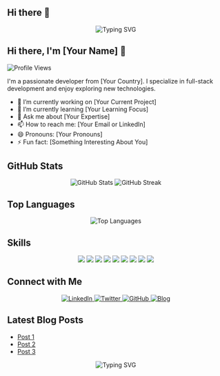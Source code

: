 ## Hi there 👋

<!-- Profile Header -->
<p align="center">
  <img src="https://readme-typing-svg.demolab.com?font=Fira+Code&weight=600&size=24&duration=4000&pause=1000&color=1ABC9C&center=true&vCenter=true&width=435&lines=Welcome+to+My+GitHub+Profile!;I'm+a+Full-Stack+Developer;I+Love+Coding+and+Learning+New+Things!" alt="Typing SVG" />
</p>

<!-- Introduction -->
## Hi there, I'm [Your Name] 👋

![Profile Views](https://komarev.com/ghpvc/?username=yourusername&color=brightgreen)

I'm a passionate developer from [Your Country]. I specialize in full-stack development and enjoy exploring new technologies.

- 🔭 I’m currently working on [Your Current Project]
- 🌱 I’m currently learning [Your Learning Focus]
- 💬 Ask me about [Your Expertise]
- 📫 How to reach me: [Your Email or LinkedIn]
- 😄 Pronouns: [Your Pronouns]
- ⚡ Fun fact: [Something Interesting About You]

<!-- GitHub Stats -->
## GitHub Stats

<p align="center">
  <img src="https://github-readme-stats.vercel.app/api?username=yourusername&show_icons=true&theme=radical" alt="GitHub Stats" />
  <img src="https://github-readme-streak-stats.herokuapp.com/?user=yourusername&theme=radical" alt="GitHub Streak" />
</p>

<!-- Top Languages -->
## Top Languages

<p align="center">
  <img src="https://github-readme-stats.vercel.app/api/top-langs/?username=yourusername&layout=compact&theme=radical" alt="Top Languages" />
</p>

<!-- Skills -->
## Skills

<p align="center">
  <img src="https://img.shields.io/badge/-JavaScript-05122A?style=flat&logo=javascript" />
  <img src="https://img.shields.io/badge/-Python-05122A?style=flat&logo=python" />
  <img src="https://img.shields.io/badge/-Java-05122A?style=flat&logo=java" />
  <img src="https://img.shields.io/badge/-React-05122A?style=flat&logo=react" />
  <img src="https://img.shields.io/badge/-Node.js-05122A?style=flat&logo=node.js" />
  <img src="https://img.shields.io/badge/-HTML5-05122A?style=flat&logo=html5" />
  <img src="https://img.shields.io/badge/-CSS3-05122A?style=flat&logo=css3" />
  <img src="https://img.shields.io/badge/-Git-05122A?style=flat&logo=git" />
  <img src="https://img.shields.io/badge/-GitHub-05122A?style=flat&logo=github" />
</p>

<!-- Connect with me -->
## Connect with Me

<p align="center">
  <a href="https://www.linkedin.com/in/yourusername" target="_blank">
    <img src="https://img.shields.io/badge/-LinkedIn-blue?style=flat&logo=Linkedin&logoColor=white" alt="LinkedIn">
  </a>
  <a href="https://twitter.com/yourusername" target="_blank">
    <img src="https://img.shields.io/badge/-Twitter-1DA1F2?style=flat&logo=Twitter&logoColor=white" alt="Twitter">
  </a>
  <a href="https://github.com/yourusername" target="_blank">
    <img src="https://img.shields.io/badge/-GitHub-333?style=flat&logo=GitHub&logoColor=white" alt="GitHub">
  </a>
  <a href="https://yourblog.com" target="_blank">
    <img src="https://img.shields.io/badge/-Blog-FF5722?style=flat&logo=Blogger&logoColor=white" alt="Blog">
  </a>
</p>

<!-- Latest Blog Posts -->
## Latest Blog Posts

<!-- BLOG-POST-LIST:START -->
- [Post 1](https://yourblog.com/post1)
- [Post 2](https://yourblog.com/post2)
- [Post 3](https://yourblog.com/post3)
<!-- BLOG-POST-LIST:END -->

<!-- Profile Footer -->
<p align="center">
  <img src="https://readme-typing-svg.demolab.com?font=Fira+Code&weight=600&size=24&duration=4000&pause=1000&color=1ABC9C&center=true&vCenter=true&width=435&lines=Thanks+for+visiting!;Have+a+great+day!" alt="Typing SVG" />
</p>
